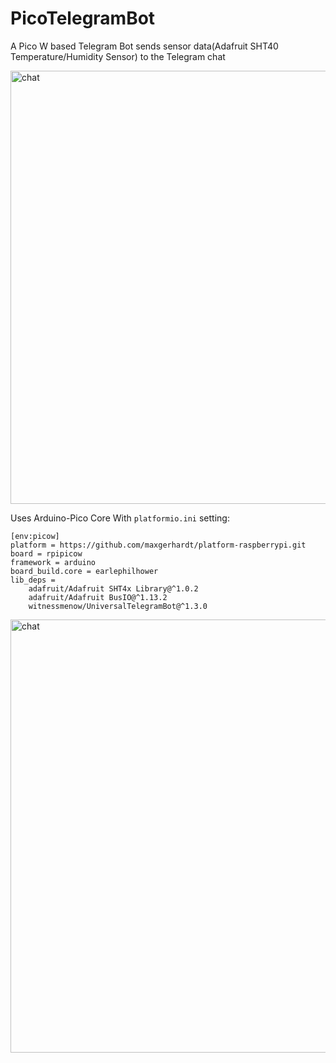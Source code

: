 # PicoTelegramBot
A Pico W based Telegram Bot sends sensor data(Adafruit SHT40 Temperature/Humidity Sensor) to the Telegram chat

<img width="693" alt="chat" src="https://user-images.githubusercontent.com/39002684/185810305-36546ff7-7ac9-49d9-8dd4-c08f5119e91e.png">

Uses Arduino-Pico Core With `platformio.ini` setting:
```
[env:picow]
platform = https://github.com/maxgerhardt/platform-raspberrypi.git
board = rpipicow
framework = arduino
board_build.core = earlephilhower
lib_deps = 
	adafruit/Adafruit SHT4x Library@^1.0.2
	adafruit/Adafruit BusIO@^1.13.2
	witnessmenow/UniversalTelegramBot@^1.3.0
 ```

<img width="693" alt="chat" src="https://user-images.githubusercontent.com/39002684/185810353-c4d8e754-5d73-40e3-bc3c-97fb6ef5d9f5.JPG">
